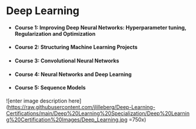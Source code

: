 # Deep Learning
- #### Course 1: Improving Deep Neural Networks: Hyperparameter tuning, Regularization and Optimization
- #### Course 2: Structuring Machine Learning Projects
- #### Course 3: Convolutional Neural Networks
- #### Course 4: Neural Networks and Deep Learning
- #### Course 5: Sequence Models
   
![enter image description here](https://raw.githubusercontent.com/jlilleberg/Deep-Learning-Certifications/main/Deep%20Learning%20Specialization/Deep%20Learning%20Certification%20Images/Deep_Learning.jpg =750x) 
